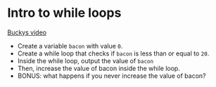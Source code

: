 # Intro to while loops

[Buckys video](https://www.youtube.com/watch?v=KLKhsaOPnLk)

- Create a variable `bacon` with value `0`.
- Create a while loop that checks if `bacon` is less than or equal to `20`.
- Inside the while loop, output the value of `bacon`
- Then, increase the value of bacon inside the while loop.
- BONUS: what happens if you never increase the value of bacon?